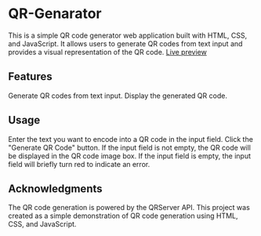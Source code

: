 # QR-Genarator
This is a simple QR code generator web application built with HTML, CSS, and JavaScript. It allows users to generate QR codes from text input and provides a visual representation of the QR code.
[Live preview](https://bbm2910.github.io/QR-Genarator/)
## Features
Generate QR codes from text input.
Display the generated QR code.

## Usage
Enter the text you want to encode into a QR code in the input field.
Click the "Generate QR Code" button.
If the input field is not empty, the QR code will be displayed in the QR code image box.
If the input field is empty, the input field will briefly turn red to indicate an error.

## Acknowledgments
The QR code generation is powered by the QRServer API.
This project was created as a simple demonstration of QR code generation using HTML, CSS, and JavaScript.
